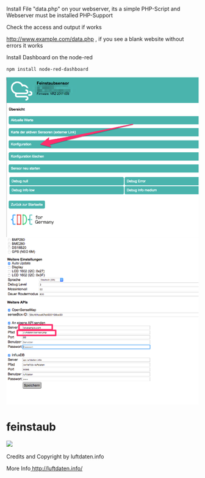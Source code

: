 
Install File "data.php" on your webserver, its a simple PHP-Script and Webserver must be installed PHP-Support

Check the access and output if works 

http://www.example.com/data.php , if you see a blank website without errors it works







Install Dashboard on the node-red 
```
npm install node-red-dashboard
```

<img src="https://github.com/unixweb/feinstaub/blob/master/mobile/sensor-config-step-1.png">
<img src="https://github.com/unixweb/feinstaub/blob/master/mobile/configuration-feinstaub-sensor.png">

# feinstaub

<img src="https://blog.unixweb.de/wp-content/uploads/2017/05/Luftdaten.jpg">


Credits and Copyright by luftdaten.info 

More Info<a href="http://luftdaten.info/" target="_blank"> http://luftdaten.info/</a>
